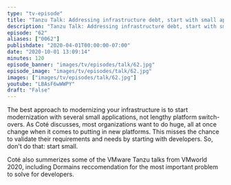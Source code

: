 ```yaml
---
type: "tv-episode"
title: "Tanzu Talk: Addressing infrastructure debt, start with small apps"
description: "Tanzu Talk: Addressing infrastructure debt, start with small apps"
episode: "62"
aliases: ["0062"]
publishdate: "2020-04-01T00:00:00-07:00"
date: "2020-10-01 13:09:14"
minutes: 120
episode_banner: "images/tv/episodes/talk/62.jpg"
episode_image: "images/tv/episodes/talk/62.jpg"
images: ["images/tv/episodes/talk/62.jpg"]
youtube: "LBAsF6wWWPY"
draft: "False"
---
```


The best approach to modernizing your infrastructure is to start modernization with several small applications, not lengthy platform switch-overs. As Coté discusses, most organizations want to do huge, all at once change when it comes to putting in new platforms. This misses the chance to validate their requirements and needs by starting with developers. So, don't do that: start small.

Coté also summerizes some of the VMware Tanzu talks from VMworld 2020, including Dormains reccomendation for the most important problem to solve for developers.